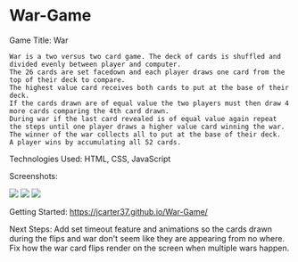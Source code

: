 # War-Game

Game Title: War

    War is a two versus two card game. The deck of cards is shuffled and divided evenly between player and computer.
    The 26 cards are set facedown and each player draws one card from the top of their deck to compare. 
    The highest value card receives both cards to put at the base of their deck. 
    If the cards drawn are of equal value the two players must then draw 4 more cards comparing the 4th card drawn. 
    During war if the last card revealed is of equal value again repeat the steps until one player draws a higher value card winning the war. 
    The winner of the war collects all to put at the base of their deck. 
    A player wins by accumulating all 52 cards.

Technologies Used:
     HTML, CSS, JavaScript


Screenshots:

<img src="https://user-images.githubusercontent.com/85077994/123365276-d1322800-d52a-11eb-9210-7f11555d3e30.png">



<img src="https://user-images.githubusercontent.com/85077994/123365390-0b032e80-d52b-11eb-8989-ee48de293fc1.png">



<img src="https://user-images.githubusercontent.com/85077994/123365429-1e15fe80-d52b-11eb-86cc-fbfd733358c0.png">

Getting Started: https://jcarter37.github.io/War-Game/


Next Steps: Add set timeout feature and animations so the cards drawn during the flips and war don't seem like they are appearing from no where. Fix how the war card flips render on the screen when multiple wars happen.
